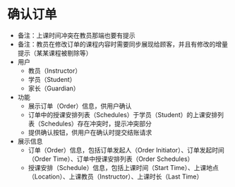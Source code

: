 # 确认订单
* 备注：上课时间冲突在教员那端也要有提示
* 备注：教员在修改订单的课程内容时需要同步展现给顾客，并且有修改的增量提示（某某课程被剔除等）
* 用户
	* 教员（Instructor）
	* 学员（Student）
	* 家长（Guardian）
* 功能
	* 展示订单（Order）信息，供用户确认
	* 订单中的授课安排列表（Schedules）于学员（Student）的上课安排列表（Schedules）存在冲突时，提示冲突部分
	* 提供确认按钮，供用户在确认时提交结账请求
* 展示信息
	* 订单（Order）信息，包括订单发起人（Order Initiator）、订单发起时间（Order Time）、订单中授课安排列表（Order Schedules）
	* 授课安排（Schedule）信息，包括上课时间（Start Time）、上课地点（Location）、上课教员（Instructor）、上课时长（Last Time）
<!--stackedit_data:
eyJoaXN0b3J5IjpbMTE5Nzk3OTc1MV19
-->
